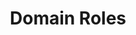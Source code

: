 ---
title: Domain Roles
position: 3
parameters:
  - name:
    content:
content_markdown: |-
   Each domain user is assigned a domainRole. The domainRole determines which permissions the user has on the domain and it's associated entities.

   | Type                | Value | Description                        |
   | ------------------- | ----- | ---------------------------------- |
   | PUBLIC              | 0     | Publice has no permissions on the domain. |
   | ADMIN               | 1     | Admin has all permissions on the domain and it's associated entities. |
   | SALES               | 2     | Sales has limited permissions on the domain and can add/edit/delete jobs, invoices, products, users and shipments. |
   | DESIGNER            | 3     | Designer can only edit and update job specific attributes related to job drafting and some specific job production attributes. |
   | SUPPLIER            | 4     | Supplier can only edit and update job assignments which they've been specifically assigned to. |
   | CLIENT              | 5     | Client can access and edit (some) job attributes where they are the assigned client or in the assigned client company. |
   | MANAGER             | 6     | Manager has limited permissions on the domain and can add/edit/delete jobs, invoices, products, users and shipments. |
   | ACCOUNTANT          | 7     | Accountant can access invoices, jobs and shipments. |
   | THEME_EDITOR        | 8     | Theme editor can create themems, edit them and apply them to the domain. |


left_code_blocks:
  - code_block:
    title:
    language:
---
